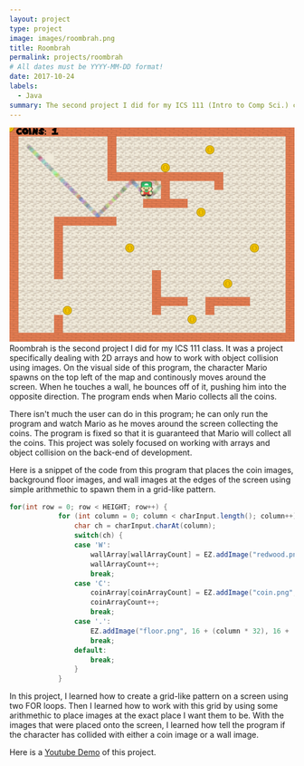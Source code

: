 ```yaml
---
layout: project
type: project
image: images/roombrah.png
title: Roombrah
permalink: projects/roombrah
# All dates must be YYYY-MM-DD format!
date: 2017-10-24
labels:
  - Java
summary: The second project I did for my ICS 111 (Intro to Comp Sci.) class. It was a project working with and testing my knowledge of arrays and object collision.
---
```


<img class="ui large right circular floated image" src="../images/roombrah.png">
Roombrah is the second project I did for my ICS 111 class. It was a project specifically dealing with 2D arrays and how to work with object collision using images. On the visual side of this program, the character Mario spawns on the top left of the map and continously moves around the screen. When he touches a wall, he bounces off of it, pushing him into the opposite direction. The program ends when Mario collects all the coins. 

There isn't much the user can do in this program; he can only run the program and watch Mario as he moves around the screen collecting the coins. The program is fixed so that it is guaranteed that Mario will collect all the coins. This project was solely focused on working with arrays and object collision on the back-end of development. 

Here is a snippet of the code from this program that places the coin images, background floor images, and wall images at the edges of the screen using simple arithmethic to spawn them in a grid-like pattern. 
```java
for(int row = 0; row < HEIGHT; row++) { 
			for (int column = 0; column < charInput.length(); column++) {
				char ch = charInput.charAt(column); 
				switch(ch) { 
				case 'W': 
					wallArray[wallArrayCount] = EZ.addImage("redwood.png", 16 + (column * 32), 16 + (row * 32)); 
					wallArrayCount++; 
					break; 
				case 'C': 
					coinArray[coinArrayCount] = EZ.addImage("coin.png", 16 + (column * 32), 16 + (row * 32));
					coinArrayCount++; 
					break; 
				case '.': 
					EZ.addImage("floor.png", 16 + (column * 32), 16 + (row * 32)); 
					break; 
				default: 
					break;
				} 
			} 
```

In this project, I learned how to create a grid-like pattern on a screen using two FOR loops. Then I learned how to work with this grid by using some arithmethic to place images at the exact place I want them to be. With the images that were placed onto the screen, I learned how tell the program if the character has collided with either a coin image or a wall image.

Here is a [Youtube Demo](https://youtu.be/msCt_rNQeWY) of this project.



